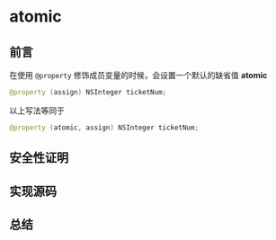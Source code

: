 # atomic

## 前言

在使用 `@property` 修饰成员变量的时候，会设置一个默认的缺省值 **atomic**

```swift
@property (assign) NSInteger ticketNum;
```

以上写法等同于

```swift
@property (atomic, assign) NSInteger ticketNum;
```

















## 安全性证明

## 实现源码

## 总结

